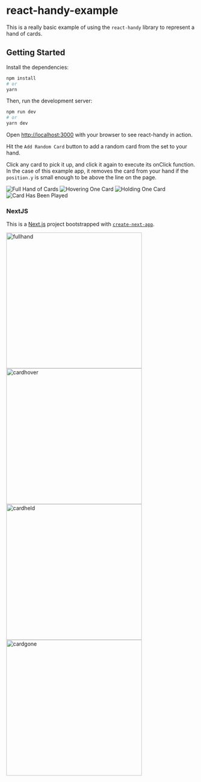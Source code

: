 # react-handy-example

This is a really basic example of using the `react-handy` library to represent a hand of cards.

## Getting Started

Install the dependencies:

```bash
npm install
# or
yarn
```

Then, run the development server:

```bash
npm run dev
# or
yarn dev
```

Open [http://localhost:3000](http://localhost:3000) with your browser to see react-handy in action.

Hit the `Add Random Card` button to add a random card from the set to your hand.

Click any card to pick it up, and click it again to execute its onClick function. In the case of this example app,
it removes the card from your hand if the `position.y` is small enough to be above the line on the page.

![Full Hand of Cards](https://user-images.githubusercontent.com/39804412/81449835-be9e3900-9146-11ea-93ff-90b9780762cd.png)
![Hovering One Card](https://user-images.githubusercontent.com/39804412/81449839-c1009300-9146-11ea-8d60-ccc4beb635a2.png)
![Holding One Card](https://user-images.githubusercontent.com/39804412/81449848-c52cb080-9146-11ea-87ab-f5a9de4382a4.png)
![Card Has Been Played](https://user-images.githubusercontent.com/39804412/81449857-c958ce00-9146-11ea-8345-263e0054449f.png)

### NextJS

This is a [Next.js](https://nextjs.org/) project bootstrapped with [`create-next-app`](https://github.com/zeit/next.js/tree/canary/packages/create-next-app).


<img width="360" alt="fullhand" src="https://user-images.githubusercontent.com/39804412/81449835-be9e3900-9146-11ea-93ff-90b9780762cd.png">
<img width="360" alt="cardhover" src="https://user-images.githubusercontent.com/39804412/81449839-c1009300-9146-11ea-8d60-ccc4beb635a2.png">
<img width="360" alt="cardheld" src="https://user-images.githubusercontent.com/39804412/81449848-c52cb080-9146-11ea-87ab-f5a9de4382a4.png">
<img width="360" alt="cardgone" src="https://user-images.githubusercontent.com/39804412/81449857-c958ce00-9146-11ea-8345-263e0054449f.png">
